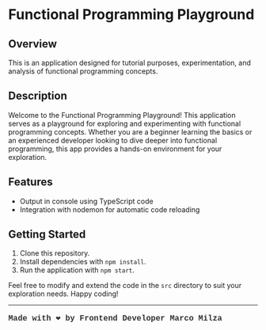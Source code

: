 # Functional Programming Playground

## Overview

This is an application designed for tutorial purposes, experimentation, and analysis of functional programming concepts.

## Description

Welcome to the Functional Programming Playground! This application serves as a playground for exploring and experimenting with functional programming concepts. Whether you are a beginner learning the basics or an experienced developer looking to dive deeper into functional programming, this app provides a hands-on environment for your exploration.

## Features

- Output in console using TypeScript code
- Integration with nodemon for automatic code reloading

## Getting Started

1. Clone this repository.
2. Install dependencies with `npm install`.
3. Run the application with `npm start`.

Feel free to modify and extend the code in the `src` directory to suit your exploration needs. Happy coding!

---

<p style="font-family: 'Courier New', monospace; font-size: 16px; color: #333; font-weight: bold;">
Made with ❤️ by Frontend Developer Marco Milza
</p>
